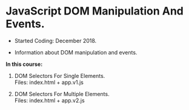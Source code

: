 # JavaScript DOM Manipulation And Events.

- Started Coding: December 2018.

- Information about DOM manipulation and events.

<b>In this course:</b>

1. DOM Selectors For Single Elements. <br>
Files: index.html + app.v1.js

2. DOM Selectors For Multiple Elements. <br>
Files: index.html + app.v2.js
